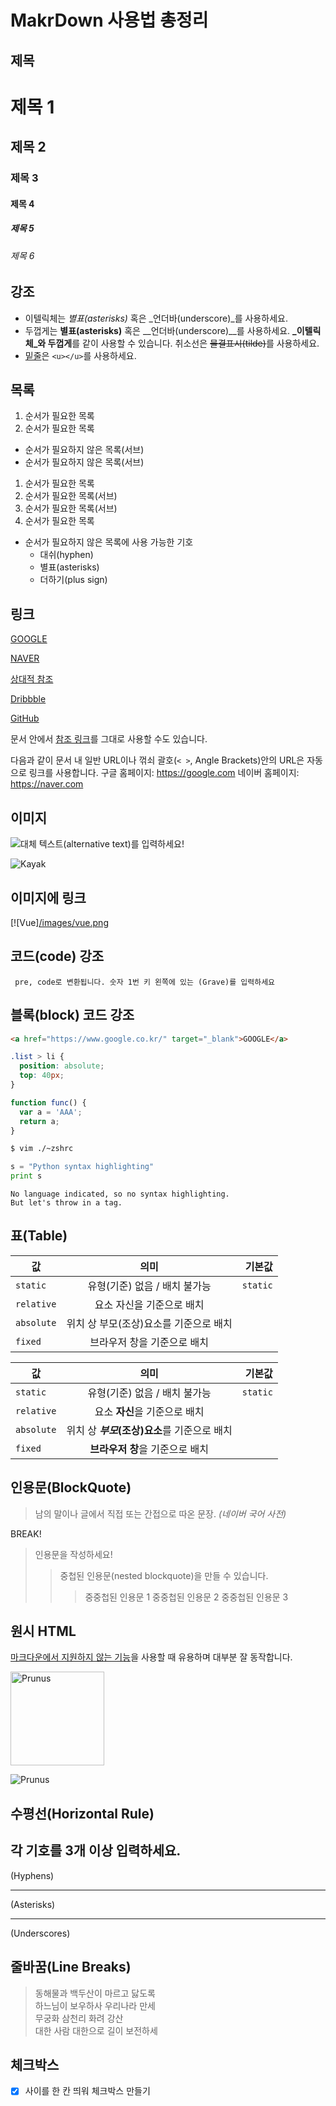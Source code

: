 # MakrDown 사용법 총정리

## 제목

# 제목 1
## 제목 2
### 제목 3
#### 제목 4
##### 제목 5
###### 제목 6

## 강조
- 이텔릭체는 *별표(asterisks)* 혹은 _언더바(underscore)_를 사용하세요.
- 두껍게는 **별표(asterisks)** 혹은 __언더바(underscore)__를 사용하세요.
**_이텔릭체_와 두껍게**를 같이 사용할 수 있습니다.
취소선은 ~~물결표시(tilde)~~를 사용하세요.
- <u>밑줄</u>은 `<u></u>`를 사용하세요.

## 목록
1. 순서가 필요한 목록
1. 순서가 필요한 목록
  - 순서가 필요하지 않은 목록(서브) 
  - 순서가 필요하지 않은 목록(서브) 
1. 순서가 필요한 목록
  1. 순서가 필요한 목록(서브)
  1. 순서가 필요한 목록(서브)
1. 순서가 필요한 목록

- 순서가 필요하지 않은 목록에 사용 가능한 기호
  - 대쉬(hyphen)
  * 별표(asterisks)
  + 더하기(plus sign)

## 링크
[GOOGLE](https://google.com)

[NAVER](https://naver.com "링크 설명(title)을 작성하세요.")

[상대적 참조](../users/login)

[Dribbble][Dribbble link]

[GitHub][1]

문서 안에서 [참조 링크]를 그대로 사용할 수도 있습니다.

다음과 같이 문서 내 일반 URL이나 꺾쇠 괄호(`< >`, Angle Brackets)안의 URL은 자동으로 링크를 사용합니다.
구글 홈페이지: https://google.com
네이버 홈페이지: <https://naver.com>

[Dribbble link]: https://dribbble.com
[1]: https://github.com
[참조 링크]: https://naver.com "네이버로 이동합니다!"

## 이미지

![대체 텍스트(alternative text)를 입력하세요!](https://theorydb.github.io/assets/img/think/2019-06-25-think-future-ai-1.png "링크 설명(title)을 작성하세요.")

![Kayak][logo]

[logo]:https://theorydb.github.io/assets/img/think/2019-06-25-think-future-ai-1.png "To go kayaking."

## 이미지에 링크
[![Vue][/images/vue.png](https://kr.vuejs.org/)

## 코드(code) 강조
` 
pre, code로 변환됩니다.
숫자 1번 키 왼쪽에 있는 (Grave)를 입력하세요
`

## 블록(block) 코드 강조
```html
<a href="https://www.google.co.kr/" target="_blank">GOOGLE</a>
```

```css
.list > li {
  position: absolute;
  top: 40px;
}
```

```javascript
function func() {
  var a = 'AAA';
  return a;
}
```

```bash
$ vim ./~zshrc
```

```python
s = "Python syntax highlighting"
print s
```

```
No language indicated, so no syntax highlighting. 
But let's throw in a tag.
```

## 표(Table)
| 값 | 의미 | 기본값 |
|---|:---:|---:|
| `static` | 유형(기준) 없음 / 배치 불가능 | `static` |
| `relative` | 요소 자신을 기준으로 배치 |  |
| `absolute` | 위치 상 부모(조상)요소를 기준으로 배치 |  |
| `fixed` | 브라우저 창을 기준으로 배치 |  |

값 | 의미 | 기본값
---|:---:|---:
`static` | 유형(기준) 없음 / 배치 불가능 | `static`
`relative` | 요소 **자신**을 기준으로 배치 |
`absolute` | 위치 상 **_부모_(조상)요소**를 기준으로 배치 |
`fixed` | **브라우저 창**을 기준으로 배치 |


## 인용문(BlockQuote)

> 남의 말이나 글에서 직접 또는 간접으로 따온 문장.
> _(네이버 국어 사전)_

BREAK!

> 인용문을 작성하세요!
>> 중첩된 인용문(nested blockquote)을 만들 수 있습니다.
>>> 중중첩된 인용문 1
>>> 중중첩된 인용문 2
>>> 중중첩된 인용문 3


## 원시 HTML 
<u>마크다운에서 지원하지 않는 기능</u>을 사용할 때 유용하며 대부분 잘 동작합니다.

<img width="150" src="https://theorydb.github.io/assets/img/think/2019-06-25-think-future-ai-1.png" alt="Prunus" title="A Wild Cherry (Prunus avium) in flower">

![Prunus]("https://theorydb.github.io/assets/img/think/2019-06-25-think-future-ai-1.png)

## 수평선(Horizontal Rule)
각 기호를 3개 이상 입력하세요.
---
(Hyphens)

***
(Asterisks)

___
(Underscores)

## 줄바꿈(Line Breaks)
>동해물과 백두산이 마르고 닳도록   
하느님이 보우하사 우리나라 만세<!--띄어쓰기 2번-->  
무궁화 삼천리 화려 강산<br>
대한 사람 대한으로 길이 보전하세


## 체크박스
- [X] 사이를 한 칸 띄워 체크박스 만들기